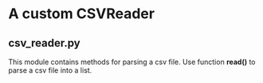 # A custom CSVReader

##  csv_reader.py
This module contains methods for parsing a csv file.
Use function **read()**  to parse a csv file into a list.
